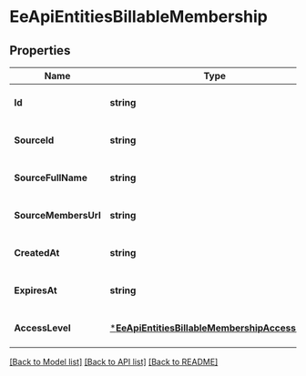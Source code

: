 # EeApiEntitiesBillableMembership

## Properties
Name | Type | Description | Notes
------------ | ------------- | ------------- | -------------
**Id** | **string** |  | [optional] [default to null]
**SourceId** | **string** |  | [optional] [default to null]
**SourceFullName** | **string** |  | [optional] [default to null]
**SourceMembersUrl** | **string** |  | [optional] [default to null]
**CreatedAt** | **string** |  | [optional] [default to null]
**ExpiresAt** | **string** |  | [optional] [default to null]
**AccessLevel** | [***EeApiEntitiesBillableMembershipAccessLevel**](EE_API_Entities_BillableMembership_access_level.md) |  | [optional] [default to null]

[[Back to Model list]](../README.md#documentation-for-models) [[Back to API list]](../README.md#documentation-for-api-endpoints) [[Back to README]](../README.md)


